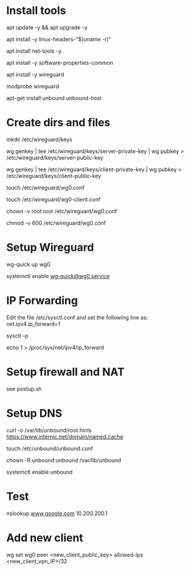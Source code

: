 # Install tools

apt update -y && apt upgrade -y

apt install -y linux-headers-"$(uname -r)"

apt install net-tools -y

apt install -y software-properties-common

apt install -y wireguard

modprobe wireguard

apt-get install unbound unbound-host

# Create dirs and files

mkdir /etc/wireguard/keys

wg genkey | tee /etc/wireguard/keys/server-private-key | wg pubkey > /etc/wireguard/keys/server-public-key

wg genkey | tee /etc/wireguard/keys/client-private-key | wg pubkey > /etc/wireguard/keys/client-public-key

touch /etc/wireguard/wg0.conf

touch /etc/wireguard/wg0-client.conf

chown -v root:root /etc/wireguard/wg0.conf

chmod -v 600 /etc/wireguard/wg0.conf

# Setup Wireguard

wg-quick up wg0

systemctl enable wg-quick@wg0.service

# IP Forwarding

Edit the file /etc/sysctl.conf and set the following line as:
net.ipv4.ip_forward=1

sysctl -p

echo 1 > /proc/sys/net/ipv4/ip_forward

# Setup firewall and NAT

see postup.sh

# Setup DNS

curl -o /var/lib/unbound/root.hints https://www.internic.net/domain/named.cache

touch /etc/unbound/unbound.conf

chown -R unbound:unbound /var/lib/unbound

systemctl enable unbound

# Test

nslookup www.google.com 10.200.200.1

# Add new client

wg set wg0 peer <new_client_public_key> allowed-ips <new_client_vpn_IP>/32
